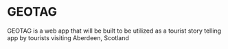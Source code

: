# GEOTAG
GEOTAG is a web app that will be built to be utilized as a tourist story telling app by tourists visiting Aberdeen, Scotland
